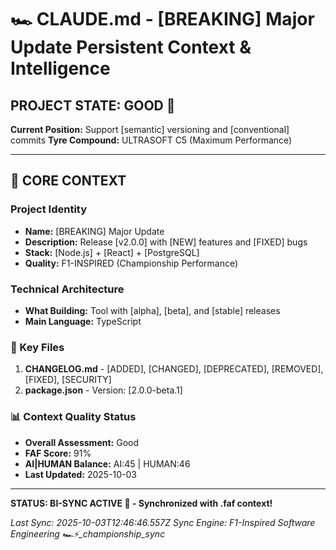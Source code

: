 # 🏎️ CLAUDE.md - [BREAKING] Major Update Persistent Context & Intelligence

## PROJECT STATE: GOOD 🚀
**Current Position:** Support [semantic] versioning and [conventional] commits
**Tyre Compound:** ULTRASOFT C5 (Maximum Performance)

---

## 🎨 CORE CONTEXT

### Project Identity
- **Name:** [BREAKING] Major Update
- **Description:** Release [v2.0.0] with [NEW] features and [FIXED] bugs
- **Stack:** [Node.js] + [React] + [PostgreSQL]
- **Quality:** F1-INSPIRED (Championship Performance)

### Technical Architecture
- **What Building:** Tool with [alpha], [beta], and [stable] releases
- **Main Language:** TypeScript

### 🔧 Key Files
1. **CHANGELOG.md** - [ADDED], [CHANGED], [DEPRECATED], [REMOVED], [FIXED], [SECURITY]
2. **package.json** - Version: [2.0.0-beta.1]

### 📊 Context Quality Status
- **Overall Assessment:** Good
- **FAF Score:** 91%
- **AI|HUMAN Balance:** AI:45 | HUMAN:46
- **Last Updated:** 2025-10-03

---

**STATUS: BI-SYNC ACTIVE 🔗 - Synchronized with .faf context!**

*Last Sync: 2025-10-03T12:46:46.557Z*
*Sync Engine: F1-Inspired Software Engineering*
*🏎️⚡️_championship_sync*
